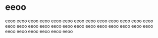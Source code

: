 # eeoo

eeoo eeoo eeoo eeoo eeoo eeoo eeoo eeoo eeoo eeoo eeoo eeoo eeoo eeoo eeoo eeoo eeoo eeoo eeoo eeoo eeoo eeoo eeoo eeoo eeoo eeoo eeoo eeoo eeoo eeoo eeoo eeoo 
